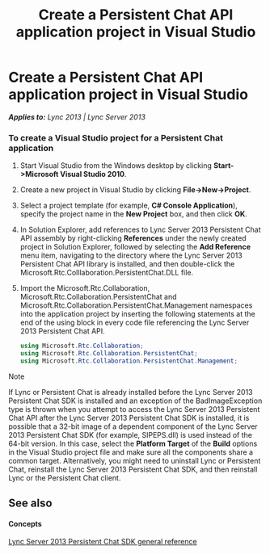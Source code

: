 ﻿---
title: Create a Persistent Chat API application project in Visual Studio
TOCTitle: Create a Persistent Chat API application project in Visual Studio
ms:assetid: fe81a4f8-13d7-4386-b806-807a3ca81ef9
ms:mtpsurl: https://msdn.microsoft.com/en-us/library/Dn439208(v=office.15)
ms:contentKeyID: 57101341
ms.date: 07/24/2014
mtps_version: v=office.15
dev_langs:
- csharp
---

# Create a Persistent Chat API application project in Visual Studio


_**Applies to:** Lync 2013 | Lync Server 2013_

### To create a Visual Studio project for a Persistent Chat application

1.  Start Visual Studio from the Windows desktop by clicking **Start-\>Microsoft Visual Studio 2010**.

2.  Create a new project in Visual Studio by clicking **File-\>New-\>Project**.

3.  Select a project template (for example, **C\# Console Application**), specify the project name in the **New Project** box, and then click **OK**.

4.  In Solution Explorer, add references to Lync Server 2013 Persistent Chat API assembly by right-clicking **References** under the newly created project in Solution Explorer, followed by selecting the **Add Reference** menu item, navigating to the directory where the Lync Server 2013 Persistent Chat API library is installed, and then double-click the Microsoft.Rtc.Colllaboration.PersistentChat.DLL file.

5.  Import the Microsoft.Rtc.Collaboration, Microsoft.Rtc.Collaboration.PersistentChat and Microsoft.Rtc.Collaboration.PersistentChat.Management namespaces into the application project by inserting the following statements at the end of the using block in every code file referencing the Lync Server 2013 Persistent Chat API.
    
    ``` csharp
    using Microsoft.Rtc.Collaboration;
    using Microsoft.Rtc.Collaboration.PersistentChat;
    using Microsoft.Rtc.Collaboration.PersistentChat.Management;
    ```


> [!NOTE]
> <P>If Lync or Persistent Chat is already installed before the Lync Server 2013 Persistent Chat SDK is installed and an exception of the BadImageException type is thrown when you attempt to access the Lync Server 2013 Persistent Chat API after the Lync Server 2013 Persistent Chat SDK is installed, it is possible that a 32-bit image of a dependent component of the Lync Server 2013 Persistent Chat SDK (for example, SIPEPS.dll) is used instead of the 64-bit version. In this case, select the <STRONG>Platform Target</STRONG> of the <STRONG>Build</STRONG> options in the Visual Studio project file and make sure all the components share a common target. Alternatively, you might need to uninstall Lync or Persistent Chat, reinstall the Lync Server 2013 Persistent Chat SDK, and then reinstall Lync or the Persistent Chat client.</P>



## See also

#### Concepts

[Lync Server 2013 Persistent Chat SDK general reference](lync-server-2013-persistent-chat-sdk-general-reference.md)

